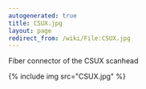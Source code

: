 ```yaml
---
autogenerated: true
title: CSUX.jpg
layout: page
redirect_from: /wiki/File:CSUX.jpg
---
```


Fiber connector of the CSUX scanhead

{% include img src="CSUX.jpg" %}

